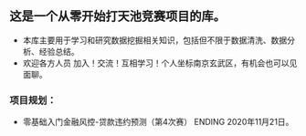 ## 这是一个从零开始打天池竞赛项目的库。
- 本库主要用于学习和研究数据挖掘相关知识，包括但不限于数据清洗、数据分析、经验总结。
- 欢迎各方人员 加入！交流！互相学习！个人坐标南京玄武区，有机会也可以见面聊。
### 项目规划：
- 零基础入门金融风控-贷款违约预测（第4次赛） ENDING 2020年11月21日。
